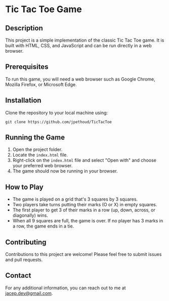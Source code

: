# Tic Tac Toe Game

## Description
This project is a simple implementation of the classic Tic Tac Toe game. It is built with HTML, CSS, and JavaScript and can be run directly in a web browser.

## Prerequisites
To run this game, you will need a web browser such as Google Chrome, Mozilla Firefox, or Microsoft Edge.

## Installation
Clone the repository to your local machine using:
```
git clone https://github.com/jpethoud/TicTacToe
```

## Running the Game
1. Open the project folder.
2. Locate the `index.html` file.
3. Right-click on the `index.html` file and select "Open with" and choose your preferred web browser.
4. The game should now be running in your browser.

## How to Play
- The game is played on a grid that's 3 squares by 3 squares.
- Two players take turns putting their marks (O or X) in empty squares.
- The first player to get 3 of their marks in a row (up, down, across, or diagonally) wins.
- When all 9 squares are full, the game is over. If no player has 3 marks in a row, the game ends in a tie.

## Contributing
Contributions to this project are welcome! Please feel free to submit issues and pull requests.

## Contact
For any additional information, you can reach out to me at jacep.dev@gmail.com.
